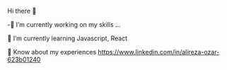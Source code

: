  Hi there 👋

-🔭 I’m currently working on my skills ...

🌱 I’m currently learning Javascript, React

📄 Know about my experiences  https://www.linkedin.com/in/alireza-ozar-623b01240

